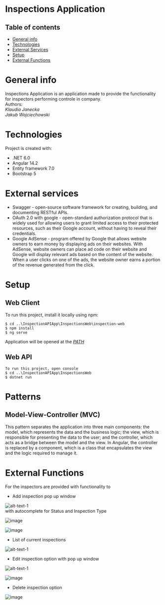 # Inspections Application

## Table of contents
* [General info](#general-info)
* [Technologies](#technologies)
* [External Services](#external-services)
* [Setup](#setup)
* [External Functions](#external-functions)

# General info
Inspections Application is an application made to provide the functionality for inspectors performing controle in company.   
Authors:   
*Klaudia Janecka*  
*Jakub Wojciechowski*  

# Technologies
Project is created with:
* .NET 6.0
*  Angular 14.2
*  Entity framework 7.0
*  Bootstrap 5
# External services 
* Swagger - open-source software framework for creating, building, and documenting RESTful APIs.
* OAuth 2.0 with google - open-standard authorization protocol that is widely used for allowing users to grant limited access to their protected resources, such as their Google account, without having to reveal their credentials.
* Google AdSense  - program offered by Google that allows website owners to earn money by displaying ads on their websites. With AdSense, website owners can place ad code on their website and Google will display relevant ads based on the content of the website. When a user clicks on one of the ads, the website owner earns a portion of the revenue generated from the click.
# Setup
## Web Client
To run this project, install it locally using npm:

```
$ cd ..\InspectionAPIApp\InspectionsWeb\inspection-web
$ npm install
$ ng serve
```
Application will be opened at the *[PATH](Http://localhost:4200)*


## Web API
```
To run this project, open console  
$ cd ..\InspectionAPIApp\InspectionsWeb
$ dotnet run
```
# Patterns 
## Model-View-Controller (MVC) 
 This pattern separates the application into three main components: the model, which represents the data and the business logic; the view, which is responsible for presenting the data to the user; and the controller, which acts as a bridge between the model and the view. In Angular, the controller is replaced by a component, which is a class that encapsulates the view and the logic required to manage it.

# External Functions

For the inspectors are provided with functionality to 
 * Add inspection pop up window
 
![alt-text-1](https://user-images.githubusercontent.com/56549544/218431454-9f1ee491-607d-478d-8f48-2af3e3485fdc.png)   
with autocomplete for Status and Inspection Type 

![image](https://user-images.githubusercontent.com/56549544/218459563-056000a2-883d-4173-bc14-f349ea7a2aef.png)

![image](https://user-images.githubusercontent.com/56549544/218459508-366386f9-209e-402c-af4f-4e8fb462bada.png)

* List of current inspections  

![alt-text-1](https://user-images.githubusercontent.com/56549544/218433932-99a1e2c8-5768-4df5-94d4-4d5e7ad2db42.png)  
 
* Edit inspection option with pop up window

![alt-text-1](https://user-images.githubusercontent.com/56549544/218434047-b046d1f3-745a-4d48-81ba-85cc9809d8b7.png)  

![image](https://user-images.githubusercontent.com/56549544/218459322-2fc028b4-02d5-494a-9288-c34a1aedeadc.png)


* Delete inspection option 

![image](https://user-images.githubusercontent.com/56549544/218459201-2c5361a8-6f60-4124-9802-4a484fbae245.png)

